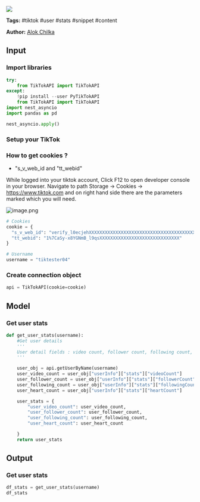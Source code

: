 <a href="https://app.naas.ai/user-redirect/naas/downloader?url=https://raw.githubusercontent.com/jupyter-naas/awesome-notebooks/master/TikTok/TikTok_Get_user_stats.ipynb" target="_parent"><img src="https://naasai-public.s3.eu-west-3.amazonaws.com/open_in_naas.svg"/></a>

**Tags:** #tiktok #user #stats #snippet #content

**Author:** [Alok Chilka](https://www.linkedin.com/in/calok64/)

## Input

### Import libraries


```python
try:
    from TikTokAPI import TikTokAPI
except:
    !pip install --user PyTikTokAPI
    from TikTokAPI import TikTokAPI
import nest_asyncio
import pandas as pd
```


```python
nest_asyncio.apply()
```

### Setup your TikTok


### How to get cookies ?

- "s_v_web_id and "tt_webid"

While logged into your tiktok account, Click F12 to open developer console in your browser. Navigate to path Storage -> Cookies -> https://www.tiktok.com and on right hand side there are the parameters marked which you will need.

![image.png](attachment:a631afda-67e0-45f6-b1ad-9d80a832fe1f.png)



```python
# Cookies
cookie = {
  "s_v_web_id": "verify_l0ecjehXXXXXXXXXXXXXXXXXXXXXXXXXXXXXXXXXXXXXXXXX",
  "tt_webid": "1%7CaSy-x8YGNmB_l9qsXXXXXXXXXXXXXXXXXXXXXXXXXXXXXX"
}

# Username
username = "tiktester04"
```

### Create connection object


```python
api = TikTokAPI(cookie=cookie)
```

## Model

### Get user stats


```python
def get_user_stats(username):
    #Get user details
    '''
    User detail fields : video count, follower count, following count, heart count
    '''

    user_obj = api.getUserByName(username)
    user_video_count = user_obj["userInfo"]["stats"]["videoCount"]
    user_follower_count = user_obj["userInfo"]["stats"]["followerCount"]
    user_following_count = user_obj["userInfo"]["stats"]["followingCount"]
    user_heart_count = user_obj["userInfo"]["stats"]["heartCount"]

    user_stats = {
        "user_video_count": user_video_count,
        "user_follower_count": user_follower_count,
        "user_following_count": user_following_count,
        "user_heart_count": user_heart_count

    }
    return user_stats
```

## Output

### Get user stats


```python
df_stats = get_user_stats(username)
df_stats
```
